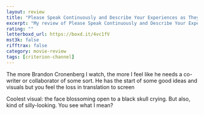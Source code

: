 ```yaml
---
layout: review
title: "Please Speak Continuously and Describe Your Experiences as They Come to You (2019)"
excerpt: "My review of Please Speak Continuously and Describe Your Experiences as They Come to You (2019)"
rating: ""
letterboxd_url: https://boxd.it/4vc1fV
mst3k: false
rifftrax: false
category: movie-review
tags: [criterion-channel]
---
```


The more Brandon Cronenberg I watch, the more I feel like he needs a co-writer or collaborator of some sort. He has the start of some good ideas and visuals but you feel the loss in translation to screen

Coolest visual: the face blossoming open to a black skull crying. But also, kind of silly-looking. You see what I mean?
